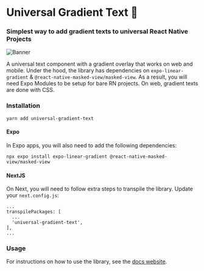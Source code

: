 # Universal Gradient Text 🌌

### Simplest way to add gradient texts to universal React Native Projects

![Banner](https://universal-gradient-text.vercel.app/_next/image?url=%2F_next%2Fstatic%2Fmedia%2Fbanner.99fe1675.png&w=2048&q=75)

A universal text component with a gradient overlay that works on web and mobile. Under the hood, the library has dependencies on `expo-linear-gradient` & `@react-native-masked-view/masked-view`. As a result, you will need Expo Modules to be setup for bare RN projects. On web, gradient texts are done with CSS.

### Installation

```
yarn add universal-gradient-text
```

#### Expo

In Expo apps, you will also need to add the following dependencies:

```
npx expo install expo-linear-gradient @react-native-masked-view/masked-view
```

#### NextJS

On Next, you will need to follow extra steps to transpile the library. Update your `next.config.js`:

```
...
transpilePackages: [
  ...
  'universal-gradient-text',
],
...
```

### Usage

For instructions on how to use the library, see the [docs website](https://universal-gradient-text.vercel.app/).
